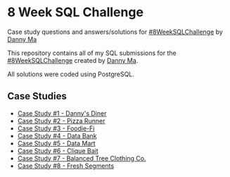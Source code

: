 # 8 Week SQL Challenge
Case study questions and answers/solutions for [#8WeekSQLChallenge](https://8weeksqlchallenge.com/ "8 Week SQL Challenge") by [Danny Ma](https://www.datawithdanny.com/ "Data With Danny")

This repository contains all of my SQL submissions for the [#8WeekSQLChallenge](https://8weeksqlchallenge.com/ "8 Week SQL Challenge") created by [Danny Ma](https://www.datawithdanny.com/ "Data With Danny").

All solutions were coded using PostgreSQL.

## Case Studies
* [Case Study #1 - Danny's Diner](https://github.com/iweld/8-Week-SQL-Challenge/tree/main/Case%20Study%201%20-%20Danny's%20Diner "Danny's Diner")
* [Case Study #2 - Pizza Runner](https://github.com/iweld/8-Week-SQL-Challenge/tree/main/Case%20Study%202%20-%20Pizza%20Runner "Pizza Runner")
* [Case Study #3 - Foodie-Fi](https://github.com/iweld/8-Week-SQL-Challenge/tree/main/Case%20Study%203%20-%20Foodie-Fi "Foodie-Fi")
* [Case Study #4 - Data Bank](https://github.com/iweld/8-Week-SQL-Challenge/tree/main/Case%20Study%204%20-%20Data%20Bank "Data Bank")
* [Case Study #5 - Data Mart](https://github.com/iweld/8-Week-SQL-Challenge/tree/main/Case%20Study%205%20-%20Data%20Mart "Data Mart")
* [Case Study #6 - Clique Bait](https://github.com/iweld/8-Week-SQL-Challenge/tree/main/Case%20Study%206%20-%20Clique%20Bait "Clique Bait")
* [Case Study #7 - Balanced Tree Clothing Co.](https://github.com/iweld/8-Week-SQL-Challenge/tree/main/Case%20Study%207%20-%20Balanced%20Tree "Balanced Tree Clothing Co.")
* [Case Study #8 - Fresh Segments](https://github.com/iweld/8-Week-SQL-Challenge/tree/main/Case%20Study%208%20-%20Fresh%20Segments "Fresh Segments")

